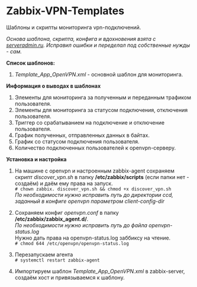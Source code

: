 # Zabbix-VPN-Templates
Шаблоны и скрипты мониторинга vpn-подключений.

*Основа шаблона, скрипта, конфига и вдохновения взята с [serveradmin.ru](https://serveradmin.ru/monitoring-openvpn-podklyucheniy-polzovateley-v-zabbix/). Исправил ошибки и переделал под собственные нужды - сам.*

**Список шаблонов:**
1. *Template_App_OpenVPN.xml* - основной шаблон для мониторинга.


**Информация о выводах в шаблонах**
1. Элементы для мониторинга за полученным и переданным трафиком пользователя.
2. Элементы для мониторинга за статусом подключения, отключения пользователя.
3. Триггер со срабатыванием на подключение и отключение пользователя.
4. График полученных, отправленных данных в байтах.
5. График со статусом подключения пользователя.
6. Количество подключенных пользователей к openvpn-серверу.

**Установка и настройка**
1. На машине с openvpn и настроенным zabbix-agent сохраняем скрипт *discover_vpn.sh* в папку **/etc/zabbix/scripts** (если папки нет - создаём) и даём ему права на запуск.<br>
`# chown zabbix. discover_vpn.sh && chmod +x discover_vpn.sh`<br>
*По необходимости нужно исправить путь до директории ccd, заданный в конфиге openvpn параметром client-config-dir*

2. Сохраняем конфиг *openvpn.conf* в папку **/etc/zabbix/zabbix_agent.d/**.<br>
*По необходимости нужно исправить путь до файла openvpn-status.log*
<br> Нужно дать права на openvpn-status.log заббиксу на чтение.<br>
`# chmod 644 /etc/openvpn/openvpn-status.log`<br>

3. Перезапускаем агента<br>
`# systemctl restart zabbix-agent`

4. Импортируем шаблон *Template_App_OpenVPN.xml* в zabbix-server, создаём хост и привязываемся к шаблону.
